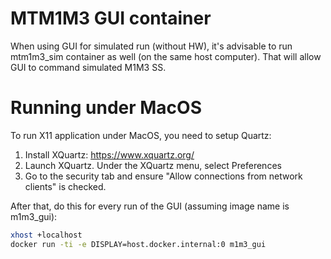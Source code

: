# MTM1M3 GUI container

When using GUI for simulated run (without HW), it's advisable to run mtm1m3_sim
container as well (on the same host computer). That will allow GUI to command
simulated M1M3 SS.

# Running under MacOS

To run X11 application under MacOS, you need to setup Quartz:

1. Install XQuartz: https://www.xquartz.org/
2. Launch XQuartz. Under the XQuartz menu, select Preferences
3. Go to the security tab and ensure "Allow connections from network clients" is checked.

After that, do this for every run of the GUI (assuming image name is m1m3_gui):

```bash
xhost +localhost
docker run -ti -e DISPLAY=host.docker.internal:0 m1m3_gui
```
